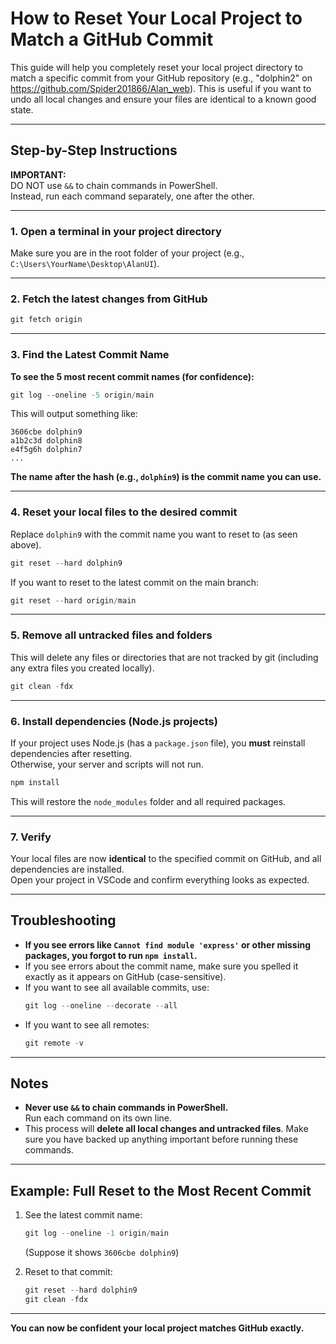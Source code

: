 <!-- Alan UI - reset-locally-from-github.md | 19th June 2025, WJW -->
# How to Reset Your Local Project to Match a GitHub Commit

This guide will help you completely reset your local project directory to match a specific commit from your GitHub repository (e.g., "dolphin2" on https://github.com/Spider201866/Alan_web). This is useful if you want to undo all local changes and ensure your files are identical to a known good state.

---

## Step-by-Step Instructions

**IMPORTANT:**  
DO NOT use `&&` to chain commands in PowerShell.  
Instead, run each command separately, one after the other.

---

### 1. Open a terminal in your project directory

Make sure you are in the root folder of your project (e.g., `C:\Users\YourName\Desktop\AlanUI`).

---

### 2. Fetch the latest changes from GitHub

```powershell
git fetch origin
```

---

### 3. Find the Latest Commit Name

**To see the 5 most recent commit names (for confidence):**

```powershell
git log --oneline -5 origin/main
```

This will output something like:

```
3606cbe dolphin9
a1b2c3d dolphin8
e4f5g6h dolphin7
...
```

**The name after the hash (e.g., `dolphin9`) is the commit name you can use.**

---

### 4. Reset your local files to the desired commit

Replace `dolphin9` with the commit name you want to reset to (as seen above).

```powershell
git reset --hard dolphin9
```

If you want to reset to the latest commit on the main branch:

```powershell
git reset --hard origin/main
```

---

### 5. Remove all untracked files and folders

This will delete any files or directories that are not tracked by git (including any extra files you created locally).

```powershell
git clean -fdx
```

---

### 6. Install dependencies (Node.js projects)

If your project uses Node.js (has a `package.json` file), you **must** reinstall dependencies after resetting.  
Otherwise, your server and scripts will not run.

```powershell
npm install
```

This will restore the `node_modules` folder and all required packages.

---

### 7. Verify

Your local files are now **identical** to the specified commit on GitHub, and all dependencies are installed.  
Open your project in VSCode and confirm everything looks as expected.

---

## Troubleshooting

- **If you see errors like `Cannot find module 'express'` or other missing packages, you forgot to run `npm install`.**
- If you see errors about the commit name, make sure you spelled it exactly as it appears on GitHub (case-sensitive).
- If you want to see all available commits, use:
  ```powershell
  git log --oneline --decorate --all
  ```
- If you want to see all remotes:
  ```powershell
  git remote -v
  ```

---

## Notes

- **Never use `&&` to chain commands in PowerShell.**  
  Run each command on its own line.
- This process will **delete all local changes and untracked files**. Make sure you have backed up anything important before running these commands.

---

## Example: Full Reset to the Most Recent Commit

1. See the latest commit name:
   ```powershell
   git log --oneline -1 origin/main
   ```
   (Suppose it shows `3606cbe dolphin9`)

2. Reset to that commit:
   ```powershell
   git reset --hard dolphin9
   git clean -fdx
   ```

---

**You can now be confident your local project matches GitHub exactly.**
